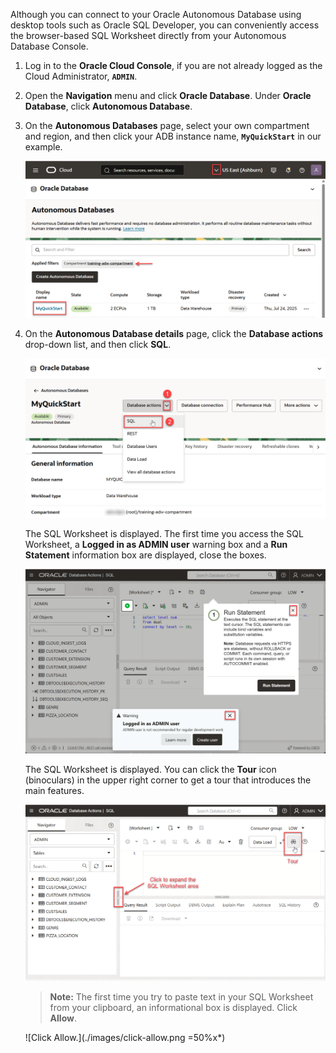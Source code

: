 <!--
    {
        "name":"Go to SQL Worksheet in Database Actions",
        "description":"(Redwood UI) Navigate to SQL Worksheet from the OCI service console.",
        "author":"Lauran K. Serhal, Consulting User Assistance Developer",
        "lastUpdated":"Lauran K. Serhal, August 2025"
    }
-->


Although you can connect to your Oracle Autonomous Database using desktop tools such as Oracle SQL Developer, you can conveniently access the browser-based SQL Worksheet directly from your Autonomous Database Console.

1. Log in to the **Oracle Cloud Console**, if you are not already logged as the Cloud Administrator, **`ADMIN`**.

2. Open the **Navigation** menu and click **Oracle Database**. Under **Oracle Database**, click **Autonomous Database**.

3. On the **Autonomous Databases** page, select your own compartment and region, and then click your ADB instance name, **`MyQuickStart`** in our example.

    ![The Autonomous Database is displayed and highlighted.](./images/adb-instances.png " ")

4. On the **Autonomous Database details** page, click the **Database actions** drop-down list, and then click **SQL**.

    ![From the Database Actions drop-down list, click SQL.](./images/click-db-actions-sql.png " ")

    The SQL Worksheet is displayed. The first time you access the SQL Worksheet, a **Logged in as ADMIN user** warning box and a **Run Statement** information box are displayed, close the boxes. 

    ![Two boxes are displayed.](./images/displayed-boxes.png " ")

    The SQL Worksheet is displayed. You can click the **Tour** icon (binoculars) in the upper right corner to get a tour that introduces the main features.

    ![The SQL Worksheet is displayed.](./images/sql-worksheet.png " ")

    >**Note:** The first time you try to paste text in your SQL Worksheet from your clipboard, an informational box is displayed. Click **Allow**.

    ![Click Allow.](./images/click-allow.png =50%x*)

